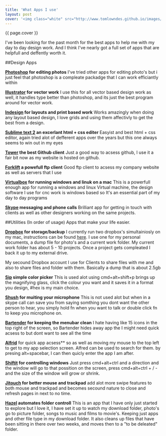 ```yaml
---
title: 'What Apps I use'
layout: post
cover: '<img class="white" src="http://www.tomlowndes.github.io/images/blog/whiteiuse.gif" alt="What I use" />'
---
```

{{ page.cover }}

I've been looking for the past month for the best apps to help me with my day to day design work. And I think I've nearly got a full set of apps that are helpfull and deffently worth it.
<!--more-->

##Design Apps


**[Photoshop](www.adobe.com) for editing photos** I've tried other apps for editing photo's but i just feel that photoshop is a compleate packadge that I can work efficiantly within

**[Illustrator](www.adobe.com) for vector work** I use this for all vector based design work as well, it handles type better than photoshop, and its just the best program around for vector work.

**[Indesign](www.adobe.com) for layouts and print based work** Works amazingly when doing any layout based design, I love grids and using them affectivly to get the best from a design.

**[Sublime text 2](www.sublimetext.com/2‎) an excerlant html + css editer** Easyist and best html + css editor, again tried alot of defferent apps over the years but this one always seems to win out in my eyes

**[Tower](www.git-tower.com/‎) the best Github client** Just a good way to acsess github, I use it a fair bit now as my website is hosted on github.

**[Forklift](www.binarynights.com/‎) a powefull ftp client** Good ftp client to acsess my company website as well as servers that I use

**[Virtualbox](https://www.virtualbox.org/‎) for running windows and linuk on a mac** This is a powerfull enough app for running a windows and linux Virtual machine, the design software I use for cnc work is windows based so It's an essential part of my day to day programs

**[Skype](www.skype.com/‎) messaging and phone calls** Brilliant app for getting in touch with clients as well as other designers working on the same projects.

##Utilities (In order of usage)
Apps that make your life easier.

**[Dropbox](http://dropbox.com/) for storage/backup** I currently run two dropbox's simultainiosly on my mac, instructions can be found [here](). I use one for my personal documents, a dump file for photo's and a current work folder. My current work folder has about 5 - 10 projects. Once a project gets compleated I back it up to my external drive.

My secound Dropbox account I use for Clients to share files with me and also to share files and folder with them. Basically a dump that is about 2.5gb 

**[Sip](http://theolabrothers.com/sip/) simple color picker** This is used alot using cmd+alt+shift+p brings up the magnifying glass, click the colour you want and it saves it in a format you design, #hex is my main choice.

**[Shush](http://mizage.com/shush/) for muiting your microphone** This is not used alot but when in a skype call can save you from saying somthing you dont want the other person to hear, you simply hold fn when you want to talk or double click fn to keep you microphone on.

**[Bartender](www.macbartender.com/‎) for keeping the menubar clean** I hate having like 15 icons in the top right of the screen, so Bartender hides away app the I might need quick acsess to but dont want to see all the time

**[Alfrid](www.alfredapp.com/‎)** for quick app acsess** so as well as moving my mouse to the top left to get to my app selection screen. Alfred can be used to search for them. by presing alt+spacebar, I can then quicly enter the app I am after.

**[Shiftit](code.google.com/p/shiftit/‎) for controlling windows** Just press cmd+alt+ctrl and a direction and the window will go to that possition on the screen, press cmd+alt+ctrl + / - and the size of the window will grow or shrink. 

**[Jitouch](www.jitouch.com/‎) for better mouse and trackpad** add alot more swipe features to both mouse and trackpad and becomes secound nature to close and refresh pages in next to no time.

**[Hazel](www.noodlesoft.com/hazel.php‎) automates folder controll** This is an app that I have only just started to explore but I love it, I have set it up to watch my download folder, photo's go to picture folder, songs to music and films to movie's. Keeping just apps and other file type in my download folder. It also cleans up files that have been sitting in there over two weeks, and moves then to a "to be deleated" folder.
